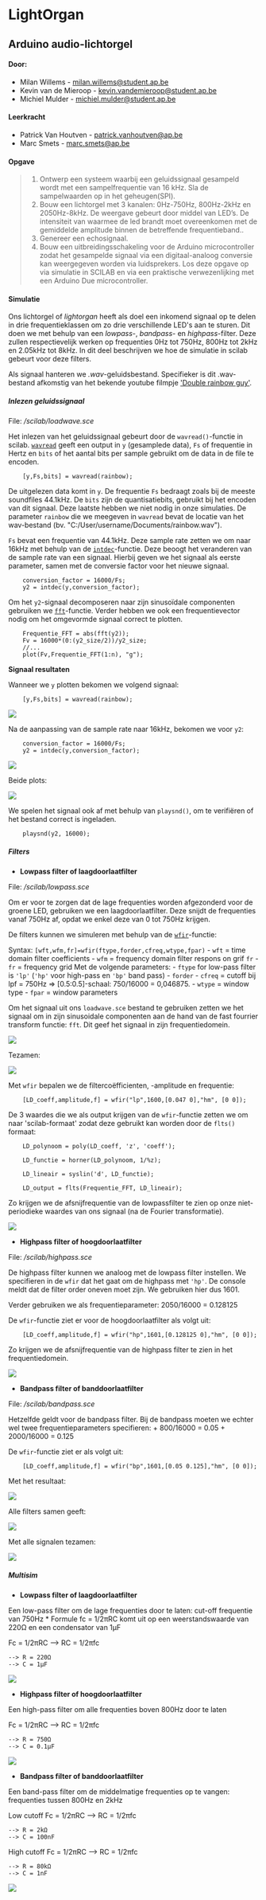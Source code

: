 # LightOrgan
## Arduino audio-lichtorgel 

#### Door:

* Milan Willems - <milan.willems@student.ap.be>
* Kevin van de Mieroop - <kevin.vandemieroop@student.ap.be>
* Michiel Mulder - <michiel.mulder@student.ap.be>

#### Leerkracht

* Patrick Van Houtven - <patrick.vanhoutven@ap.be>
* Marc Smets - <marc.smets@ap.be>

#### Opgave

> 1. Ontwerp een systeem waarbij een geluidssignaal gesampeld wordt met een sampelfrequentie van 16 kHz. Sla de sampelwaarden op in het geheugen(SPI).
> 2. Bouw een lichtorgel met 3 kanalen: 0Hz-750Hz, 800Hz-2kHz en 2050Hz-8kHz. De weergave gebeurt door middel van LED’s. De intensiteit van waarmee de led brandt moet overeenkomen met de gemiddelde amplitude binnen de betreffende frequentieband..
> 3. Genereer een echosignaal.
> 4. Bouw een uitbreidingsschakeling voor de Arduino microcontroller zodat het gesampelde signaal via een digitaal-analoog conversie kan weergegeven worden via luidsprekers.
> Los deze opgave op via simulatie in SCILAB en via een praktische verwezenlijking met een Arduino Due microcontroller.


#### Simulatie

Ons lichtorgel of *lightorgan* heeft als doel een inkomend signaal op te delen in drie frequentieklassen om zo drie verschillende LED's aan te sturen. Dit doen we met behulp van een *lowpass-*, *bandpass-* en *highpass*-filter. Deze zullen respectievelijk werken op frequenties 0Hz tot 750Hz, 800Hz tot 2kHz en 2.05kHz tot 8kHz. In dit deel beschrijven we hoe de simulatie in scilab gebeurt voor deze filters.

Als signaal hanteren we *.wav*-geluidsbestand. Specifieker is dit .wav-bestand afkomstig van het bekende youtube filmpje ['Double rainbow guy'](https://www.youtube.com/watch?v=99E9fDgZZuE).

##### Inlezen geluidssignaal

File: */scilab/loadwave.sce*

Het inlezen van het geluidssignaal gebeurt door de `wavread()`-functie in scilab. [`wavread`](https://help.scilab.org/docs/6.0.0/en_US/wavread.html) geeft een output in `y` (gesamplede data), `Fs` of frequentie in Hertz en `bits` of het aantal bits per sample gebruikt om de data in de file te encoden.  

        [y,Fs,bits] = wavread(rainbow);

De uitgelezen data komt in `y`. De frequentie `Fs` bedraagt zoals bij de meeste soundfiles 44.1kHz. De `bits` zijn de quantisatiebits, gebruikt bij het encoden van dit signaal. Deze laatste hebben we niet nodig in onze simulaties. De parameter `rainbow` die we meegeven in `wavread` bevat de locatie van het wav-bestand (bv. "C:/User/username/Documents/rainbow.wav"). 

`Fs` bevat een frequentie van 44.1kHz. Deze sample rate zetten we om naar 16kHz met behulp van de [`intdec`](https://help.scilab.org/docs/6.0.0/en_US/intdec.html)-functie. Deze beoogt het veranderen van de sample rate van een signaal. Hierbij geven we het signaal als eerste parameter, samen met de conversie factor voor het nieuwe signaal.

        conversion_factor = 16000/Fs;
        y2 = intdec(y,conversion_factor);

Om het `y2`-signaal decomposeren naar zijn sinuso&iuml;dale componenten gebruiken we [`fft`](https://help.scilab.org/docs/6.0.0/en_US/fft.html)-functie. Verder hebben we ook een frequentievector nodig om het omgevormde signaal correct te plotten.

        Frequentie_FFT = abs(fft(y2));
        Fv = 16000*(0:(y2_size/2))/y2_size;
        //...
        plot(Fv,Frequentie_FFT(1:n), "g");


**Signaal resultaten**

Wanneer we `y` plotten bekomen we volgend signaal:

        [y,Fs,bits] = wavread(rainbow);

<img src="./img/scilab/rainbow-44kHz.gif"/>

Na de aanpassing van de sample rate naar 16kHz, bekomen we voor `y2`:

        conversion_factor = 16000/Fs;
        y2 = intdec(y,conversion_factor);

<img src="./img/scilab/rainbow-16kHz.gif"/>

Beide plots:

<img src="./img/scilab/rainbow-double.gif"/>

We spelen het signaal ook af met behulp van `playsnd()`, om te verifi&euml;ren of het bestand correct is ingeladen.

        playsnd(y2, 16000);

##### Filters

* **Lowpass filter of laagdoorlaatfilter**

File: */scilab/lowpass.sce*

Om er voor te zorgen dat de lage frequenties worden afgezonderd voor de groene LED, gebruiken we een laagdoorlaatfilter. Deze snijdt de frequenties vanaf 750Hz af, opdat we enkel deze van 0 tot 750Hz krijgen.

De filters kunnen we simuleren met behulp van de [`wfir`](https://help.scilab.org/docs/6.0.0/en_US/wfir.html)-functie:

Syntax: `[wft,wfm,fr]=wfir(ftype,forder,cfreq,wtype,fpar)`
    - `wft` = time domain filter coefficients
    - `wfm` = frequency domain filter respons on grif `fr`
    - `fr` = frequency grid
Met de volgende parameters:
    - `ftype` for low-pass filter is `'lp'` (`'hp'` voor high-pass en `'bp'` band pass)
    - `forder`
    - `cfreq` = cutoff bij lpf = 750Hz => [0.5:0.5]-schaal: 750/16000 = 0,046875.
    - `wtype` = window type
    - `fpar` = window parameters

Om het signaal uit ons `loadwave.sce` bestand te gebruiken zetten we het signaal om in zijn sinusoidale componenten aan de hand van de fast fourrier transform functie: `fft`. Dit geef het signaal in zijn frequentiedomein.

<img src="./img/scilab/rainbow-fft.gif"/>

Tezamen:

<img src="./img/scilab/rainbow-triple.gif"/>

Met `wfir` bepalen we de filterco&euml;fficienten, -amplitude en frequentie:

        [LD_coeff,amplitude,f] = wfir("lp",1600,[0.047 0],"hm", [0 0]);

De 3 waardes die we als output krijgen van de `wfir`-functie zetten we om naar 'scilab-formaat' zodat deze gebruikt kan worden door de `flts()` formaat:

        LD_polynoom = poly(LD_coeff, 'z', 'coeff');

        LD_functie = horner(LD_polynoom, 1/%z);

        LD_lineair = syslin('d', LD_functie);

        LD_output = flts(Frequentie_FFT, LD_lineair);

Zo krijgen we de afsnijfrequentie van de lowpassfilter te zien op onze niet-periodieke waardes van ons signaal (na de Fourier transformatie).

<img src="./img/scilab/rainbow-lowpass.gif"/>


* **Highpass filter of hoogdoorlaatfilter**

File: */scilab/highpass.sce*

De highpass filter kunnen we analoog met de lowpass filter instellen. We specifieren in de `wfir` dat het gaat om de highpass met `'hp'`. De console meldt dat de filter order oneven moet zijn. We gebruiken hier dus 1601.

Verder gebruiken we als frequentieparameter: 2050/16000 = 0.128125

De `wfir`-functie ziet er voor de hoogdoorlaatfilter als volgt uit:

        [LD_coeff,amplitude,f] = wfir("hp",1601,[0.128125 0],"hm", [0 0]);

Zo krijgen we de afsnijfrequentie van de highpass filter te zien in het frequentiedomein.

<img src="./img/scilab/rainbow-highpass.gif"/>

* **Bandpass filter of banddoorlaatfilter**

File: */scilab/bandpass.sce*

Hetzelfde geldt voor de bandpass filter. Bij de bandpass moeten we echter wel twee frequentieparameters specifieren:
        + 800/16000 = 0.05
        + 2000/16000 = 0.125

De `wfir`-functie ziet er als volgt uit:

        [LD_coeff,amplitude,f] = wfir("bp",1601,[0.05 0.125],"hm", [0 0]);

Met het resultaat:

<img src="./img/scilab/rainbow-bandpass.gif"/>

Alle filters samen geeft:

<img src="./img/scilab/rainbow-allfilters.gif"/>

Met alle signalen tezamen:

<img src="./img/scilab/rainbow-triple-filter.gif"/>

##### Multisim

* **Lowpass filter of laagdoorlaatfilter**

Een low-pass filter om de lage frequenties door te laten: cut-off frequentie van 750Hz
    * Formule fc = 1/2πRC komt uit op een weerstandswaarde van 220Ω en een condensator van 1µF

Fc = 1/2πRC --> RC = 1/2πfc

    --> R = 220Ω
    --> C = 1μF

<img src="./schematics/LowPassFilter.png"/>

* **Highpass filter of hoogdoorlaatfilter**

Een high-pass filter om alle frequenties boven 800Hz door te laten

Fc = 1/2πRC --> RC = 1/2πfc

    --> R = 750Ω
    --> C = 0.1μF
    
<img src="./schematics/HighPassFilter.png"/>

* **Bandpass filter of banddoorlaatfilter**

Een band-pass filter om de middelmatige frequenties op te vangen: frequenties tussen 800Hz en 2kHz

Low cutoff
Fc = 1/2πRC --> RC = 1/2πfc

    --> R = 2kΩ
    --> C = 100nF
    
High cutoff
Fc = 1/2πRC --> RC = 1/2πfc

    --> R = 80kΩ
    --> C = 1nF
    
<img src="./schematics/BandPassFilter.png"/>